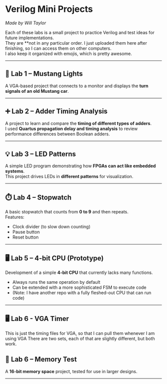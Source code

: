 # Verilog Mini Projects  
*Made by Will Taylor*  

Each of these labs is a small project to practice Verilog and test ideas for future implementations.  
They are **not in any particular order. I just uploaded them here after finishing, so I can access them on other computers.  
I also keep it organized with emojis, which is pretty awesome.  

---

## 🚗 Lab 1 – Mustang Lights  
A VGA-based project that connects to a monitor and displays the **turn signals of an old Mustang car**.  

---

## ➕ Lab 2 – Adder Timing Analysis  
A project to learn and compare the **timing of different types of adders**.  
I used **Quartus propagation delay and timing analysis** to review performance differences between Boolean adders.  

---

## 💡 Lab 3 – LED Patterns  
A simple LED program demonstrating how **FPGAs can act like embedded systems**.  
This project drives LEDs in **different patterns** for visualization.  

---

## ⏱️ Lab 4 – Stopwatch  
A basic stopwatch that counts from **0 to 9** and then repeats.  
Features:  
- Clock divider (to slow down counting)  
- Pause button  
- Reset button  

---

## 🖥️ Lab 5 – 4-bit CPU (Prototype)  
Development of a simple **4-bit CPU** that currently lacks many functions.  
- Always runs the same operation by default  
- Can be extended with a more sophisticated FSM to execute code  
- (Note: I have another repo with a fully fleshed-out CPU that can run code)  

---

## 🖥️ Lab 6 - VGA Timer
This is just the timing files for VGA, so that I can pull them whenever I am using VGA
There are two sets, each of that are slightly different, but both work.

## 📝 Lab 6 – Memory Test  
A **16-bit memory space** project, tested for use in larger designs.  

---
